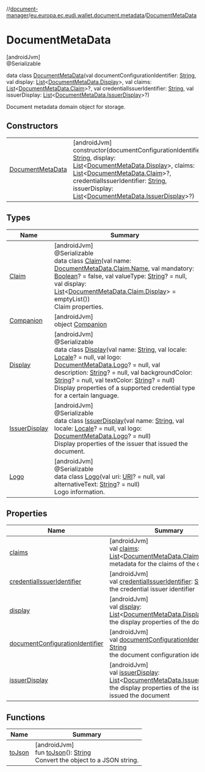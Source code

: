 //[document-manager](../../../index.md)/[eu.europa.ec.eudi.wallet.document.metadata](../index.md)/[DocumentMetaData](index.md)

# DocumentMetaData

[androidJvm]\
@Serializable

data class [DocumentMetaData](index.md)(val documentConfigurationIdentifier: [String](https://kotlinlang.org/api/latest/jvm/stdlib/kotlin-stdlib/kotlin/-string/index.html), val display: [List](https://kotlinlang.org/api/latest/jvm/stdlib/kotlin-stdlib/kotlin.collections/-list/index.html)&lt;[DocumentMetaData.Display](-display/index.md)&gt;, val claims: [List](https://kotlinlang.org/api/latest/jvm/stdlib/kotlin-stdlib/kotlin.collections/-list/index.html)&lt;[DocumentMetaData.Claim](-claim/index.md)&gt;?, val credentialIssuerIdentifier: [String](https://kotlinlang.org/api/latest/jvm/stdlib/kotlin-stdlib/kotlin/-string/index.html), val issuerDisplay: [List](https://kotlinlang.org/api/latest/jvm/stdlib/kotlin-stdlib/kotlin.collections/-list/index.html)&lt;[DocumentMetaData.IssuerDisplay](-issuer-display/index.md)&gt;?)

Document metadata domain object for storage.

## Constructors

| | |
|---|---|
| [DocumentMetaData](-document-meta-data.md) | [androidJvm]<br>constructor(documentConfigurationIdentifier: [String](https://kotlinlang.org/api/latest/jvm/stdlib/kotlin-stdlib/kotlin/-string/index.html), display: [List](https://kotlinlang.org/api/latest/jvm/stdlib/kotlin-stdlib/kotlin.collections/-list/index.html)&lt;[DocumentMetaData.Display](-display/index.md)&gt;, claims: [List](https://kotlinlang.org/api/latest/jvm/stdlib/kotlin-stdlib/kotlin.collections/-list/index.html)&lt;[DocumentMetaData.Claim](-claim/index.md)&gt;?, credentialIssuerIdentifier: [String](https://kotlinlang.org/api/latest/jvm/stdlib/kotlin-stdlib/kotlin/-string/index.html), issuerDisplay: [List](https://kotlinlang.org/api/latest/jvm/stdlib/kotlin-stdlib/kotlin.collections/-list/index.html)&lt;[DocumentMetaData.IssuerDisplay](-issuer-display/index.md)&gt;?) |

## Types

| Name | Summary |
|---|---|
| [Claim](-claim/index.md) | [androidJvm]<br>@Serializable<br>data class [Claim](-claim/index.md)(val name: [DocumentMetaData.Claim.Name](-claim/-name/index.md), val mandatory: [Boolean](https://kotlinlang.org/api/latest/jvm/stdlib/kotlin-stdlib/kotlin/-boolean/index.html)? = false, val valueType: [String](https://kotlinlang.org/api/latest/jvm/stdlib/kotlin-stdlib/kotlin/-string/index.html)? = null, val display: [List](https://kotlinlang.org/api/latest/jvm/stdlib/kotlin-stdlib/kotlin.collections/-list/index.html)&lt;[DocumentMetaData.Claim.Display](-claim/-display/index.md)&gt; = emptyList())<br>Claim properties. |
| [Companion](-companion/index.md) | [androidJvm]<br>object [Companion](-companion/index.md) |
| [Display](-display/index.md) | [androidJvm]<br>@Serializable<br>data class [Display](-display/index.md)(val name: [String](https://kotlinlang.org/api/latest/jvm/stdlib/kotlin-stdlib/kotlin/-string/index.html), val locale: [Locale](https://developer.android.com/reference/kotlin/java/util/Locale.html)? = null, val logo: [DocumentMetaData.Logo](-logo/index.md)? = null, val description: [String](https://kotlinlang.org/api/latest/jvm/stdlib/kotlin-stdlib/kotlin/-string/index.html)? = null, val backgroundColor: [String](https://kotlinlang.org/api/latest/jvm/stdlib/kotlin-stdlib/kotlin/-string/index.html)? = null, val textColor: [String](https://kotlinlang.org/api/latest/jvm/stdlib/kotlin-stdlib/kotlin/-string/index.html)? = null)<br>Display properties of a supported credential type for a certain language. |
| [IssuerDisplay](-issuer-display/index.md) | [androidJvm]<br>@Serializable<br>data class [IssuerDisplay](-issuer-display/index.md)(val name: [String](https://kotlinlang.org/api/latest/jvm/stdlib/kotlin-stdlib/kotlin/-string/index.html), val locale: [Locale](https://developer.android.com/reference/kotlin/java/util/Locale.html)? = null, val logo: [DocumentMetaData.Logo](-logo/index.md)? = null)<br>Display properties of the issuer that issued the document. |
| [Logo](-logo/index.md) | [androidJvm]<br>@Serializable<br>data class [Logo](-logo/index.md)(val uri: [URI](https://developer.android.com/reference/kotlin/java/net/URI.html)? = null, val alternativeText: [String](https://kotlinlang.org/api/latest/jvm/stdlib/kotlin-stdlib/kotlin/-string/index.html)? = null)<br>Logo information. |

## Properties

| Name | Summary |
|---|---|
| [claims](claims.md) | [androidJvm]<br>val [claims](claims.md): [List](https://kotlinlang.org/api/latest/jvm/stdlib/kotlin-stdlib/kotlin.collections/-list/index.html)&lt;[DocumentMetaData.Claim](-claim/index.md)&gt;?<br>metadata for the claims of the document |
| [credentialIssuerIdentifier](credential-issuer-identifier.md) | [androidJvm]<br>val [credentialIssuerIdentifier](credential-issuer-identifier.md): [String](https://kotlinlang.org/api/latest/jvm/stdlib/kotlin-stdlib/kotlin/-string/index.html)<br>the credential issuer identifier |
| [display](display.md) | [androidJvm]<br>val [display](display.md): [List](https://kotlinlang.org/api/latest/jvm/stdlib/kotlin-stdlib/kotlin.collections/-list/index.html)&lt;[DocumentMetaData.Display](-display/index.md)&gt;<br>the display properties of the document |
| [documentConfigurationIdentifier](document-configuration-identifier.md) | [androidJvm]<br>val [documentConfigurationIdentifier](document-configuration-identifier.md): [String](https://kotlinlang.org/api/latest/jvm/stdlib/kotlin-stdlib/kotlin/-string/index.html)<br>the document configuration identifier |
| [issuerDisplay](issuer-display.md) | [androidJvm]<br>val [issuerDisplay](issuer-display.md): [List](https://kotlinlang.org/api/latest/jvm/stdlib/kotlin-stdlib/kotlin.collections/-list/index.html)&lt;[DocumentMetaData.IssuerDisplay](-issuer-display/index.md)&gt;?<br>the display properties of the issuer that issued the document |

## Functions

| Name | Summary |
|---|---|
| [toJson](to-json.md) | [androidJvm]<br>fun [toJson](to-json.md)(): [String](https://kotlinlang.org/api/latest/jvm/stdlib/kotlin-stdlib/kotlin/-string/index.html)<br>Convert the object to a JSON string. |
